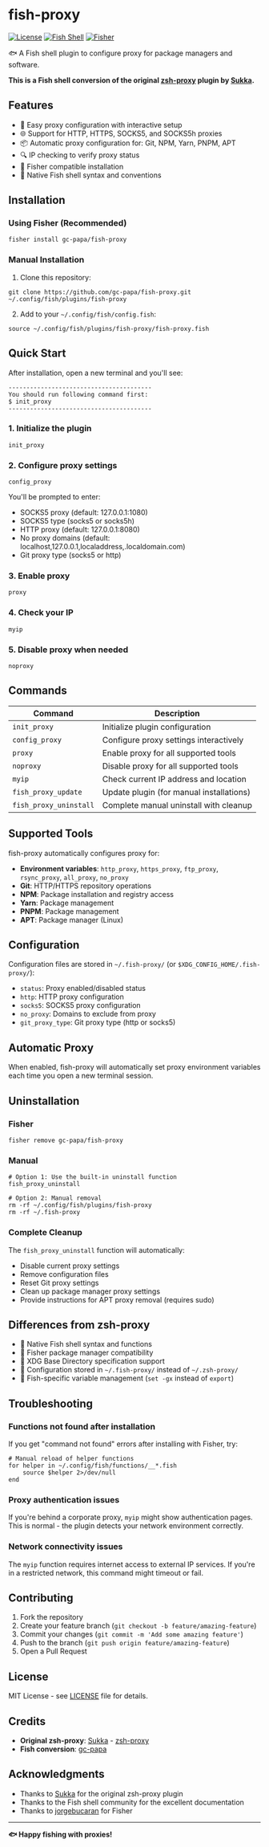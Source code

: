 # fish-proxy

[![License](https://img.shields.io/github/license/gc-papa/fish-proxy.svg?style=flat-square)](./LICENSE)
[![Fish Shell](https://img.shields.io/badge/fish-shell-blue.svg?style=flat-square)](https://fishshell.com/)
[![Fisher](https://img.shields.io/badge/fisher-compatible-green.svg?style=flat-square)](https://github.com/jorgebucaran/fisher)

🐟 A Fish shell plugin to configure proxy for package managers and software.

**This is a Fish shell conversion of the original [zsh-proxy](https://github.com/sukkaw/zsh-proxy) plugin by [Sukka](https://github.com/SukkaW).**

## Features

- 🔧 Easy proxy configuration with interactive setup
- 🌐 Support for HTTP, HTTPS, SOCKS5, and SOCKS5h proxies
- 📦 Automatic proxy configuration for: Git, NPM, Yarn, PNPM, APT
- 🔍 IP checking to verify proxy status
- 🎣 Fisher compatible installation
- 🐠 Native Fish shell syntax and conventions

## Installation

### Using Fisher (Recommended)

```fish
fisher install gc-papa/fish-proxy
```

### Manual Installation

1. Clone this repository:

```fish
git clone https://github.com/gc-papa/fish-proxy.git ~/.config/fish/plugins/fish-proxy
```

2. Add to your `~/.config/fish/config.fish`:

```fish
source ~/.config/fish/plugins/fish-proxy/fish-proxy.fish
```

## Quick Start

After installation, open a new terminal and you'll see:

```
----------------------------------------
You should run following command first:
$ init_proxy
----------------------------------------
```

### 1. Initialize the plugin

```fish
init_proxy
```

### 2. Configure proxy settings

```fish
config_proxy
```

You'll be prompted to enter:

- SOCKS5 proxy (default: 127.0.0.1:1080)
- SOCKS5 type (socks5 or socks5h)
- HTTP proxy (default: 127.0.0.1:8080)
- No proxy domains (default: localhost,127.0.0.1,localaddress,.localdomain.com)
- Git proxy type (socks5 or http)

### 3. Enable proxy

```fish
proxy
```

### 4. Check your IP

```fish
myip
```

### 5. Disable proxy when needed

```fish
noproxy
```

## Commands

| Command                | Description                              |
| ---------------------- | ---------------------------------------- |
| `init_proxy`           | Initialize plugin configuration          |
| `config_proxy`         | Configure proxy settings interactively   |
| `proxy`                | Enable proxy for all supported tools     |
| `noproxy`              | Disable proxy for all supported tools    |
| `myip`                 | Check current IP address and location    |
| `fish_proxy_update`    | Update plugin (for manual installations) |
| `fish_proxy_uninstall` | Complete manual uninstall with cleanup   |

## Supported Tools

fish-proxy automatically configures proxy for:

- **Environment variables**: `http_proxy`, `https_proxy`, `ftp_proxy`, `rsync_proxy`, `all_proxy`, `no_proxy`
- **Git**: HTTP/HTTPS repository operations
- **NPM**: Package installation and registry access
- **Yarn**: Package management
- **PNPM**: Package management
- **APT**: Package manager (Linux)

## Configuration

Configuration files are stored in `~/.fish-proxy/` (or `$XDG_CONFIG_HOME/.fish-proxy/`):

- `status`: Proxy enabled/disabled status
- `http`: HTTP proxy configuration
- `socks5`: SOCKS5 proxy configuration
- `no_proxy`: Domains to exclude from proxy
- `git_proxy_type`: Git proxy type (http or socks5)

## Automatic Proxy

When enabled, fish-proxy will automatically set proxy environment variables each time you open a new terminal session.

## Uninstallation

### Fisher

```fish
fisher remove gc-papa/fish-proxy
```

### Manual

```fish
# Option 1: Use the built-in uninstall function
fish_proxy_uninstall

# Option 2: Manual removal
rm -rf ~/.config/fish/plugins/fish-proxy
rm -rf ~/.fish-proxy
```

### Complete Cleanup

The `fish_proxy_uninstall` function will automatically:

- Disable current proxy settings
- Remove configuration files
- Reset Git proxy settings
- Clean up package manager proxy settings
- Provide instructions for APT proxy removal (requires sudo)

## Differences from zsh-proxy

- 🐠 Native Fish shell syntax and functions
- 🎣 Fisher package manager compatibility
- 🔧 XDG Base Directory specification support
- 📁 Configuration stored in `~/.fish-proxy/` instead of `~/.zsh-proxy/`
- 🔄 Fish-specific variable management (`set -gx` instead of `export`)

## Troubleshooting

### Functions not found after installation

If you get "command not found" errors after installing with Fisher, try:

```fish
# Manual reload of helper functions
for helper in ~/.config/fish/functions/__*.fish
    source $helper 2>/dev/null
end
```

### Proxy authentication issues

If you're behind a corporate proxy, `myip` might show authentication pages. This is normal - the plugin detects your network environment correctly.

### Network connectivity issues

The `myip` function requires internet access to external IP services. If you're in a restricted network, this command might timeout or fail.

## Contributing

1. Fork the repository
2. Create your feature branch (`git checkout -b feature/amazing-feature`)
3. Commit your changes (`git commit -m 'Add some amazing feature'`)
4. Push to the branch (`git push origin feature/amazing-feature`)
5. Open a Pull Request

## License

MIT License - see [LICENSE](./LICENSE) file for details.

## Credits

- **Original zsh-proxy**: [Sukka](https://github.com/SukkaW) - [zsh-proxy](https://github.com/sukkaw/zsh-proxy)
- **Fish conversion**: [gc-papa](https://github.com/gc-papa)

## Acknowledgments

- Thanks to [Sukka](https://github.com/SukkaW) for the original zsh-proxy plugin
- Thanks to the Fish shell community for the excellent documentation
- Thanks to [jorgebucaran](https://github.com/jorgebucaran) for Fisher

---

**🐟 Happy fishing with proxies!**
